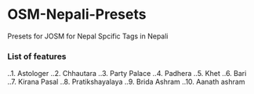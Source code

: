 # OSM-Nepali-Presets
Presets for JOSM for Nepal Spcific Tags in Nepali




### List of features
..1. Astologer
..2. Chhautara
..3. Party Palace
..4. Padhera
..5. Khet
..6. Bari
..7. Kirana Pasal
..8. Pratikshayalaya
..9. Brida Ashram
..10. Aanath ashram
